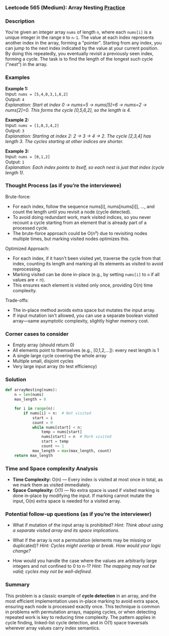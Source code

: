 ### Leetcode 565 (Medium): Array Nesting [Practice](https://leetcode.com/problems/array-nesting)

### Description  
You're given an integer array `nums` of length `n`, where each `nums[i]` is a unique integer in the range `0` to `n-1`. The value at each index represents another index in the array, forming a "pointer". Starting from any index, you can jump to the next index indicated by the value at your current position. By doing this repeatedly, you eventually revisit a previously seen index, forming a cycle. The task is to find the length of the longest such cycle ("nest") in the array.

### Examples  

**Example 1:**  
Input: `nums = [5,4,0,3,1,6,2]`  
Output: `4`  
*Explanation: Start at index 0 → nums=5 → nums[5]=6 → nums=2 → nums[2]=0. This forms the cycle [0,5,6,2], so the length is 4.*

**Example 2:**  
Input: `nums = [1,0,3,4,2]`  
Output: `3`  
*Explanation: Starting at index 2: 2 → 3 → 4 → 2. The cycle [2,3,4] has length 3. The cycles starting at other indices are shorter.*

**Example 3:**  
Input: `nums = [0,1,2]`  
Output: `1`  
*Explanation: Each index points to itself, so each nest is just that index (cycle length 1).*

### Thought Process (as if you’re the interviewee)  
Brute-force:  
- For each index, follow the sequence nums[i], nums[nums[i]], ..., and count the length until you revisit a node (cycle detected).
- To avoid doing redundant work, mark visited indices, so you never recount a cycle starting from an element that is already part of a processed cycle.
- The brute-force approach could be O(n²) due to revisiting nodes multiple times, but marking visited nodes optimizes this.

Optimized Approach:  
- For each index, if it hasn't been visited yet, traverse the cycle from that index, counting its length and marking all its elements as visited to avoid reprocessing.
- Marking visited can be done in-place (e.g., by setting `nums[i]` to `n` if all values are < n).
- This ensures each element is visited only once, providing O(n) time complexity.

Trade-offs:  
- The in-place method avoids extra space but mutates the input array.  
- If input mutation isn't allowed, you can use a separate boolean visited array—same asymptotic complexity, slightly higher memory cost.

### Corner cases to consider  
- Empty array (should return 0)
- All elements point to themselves (e.g., [0,1,2,...]): every nest length is 1
- A single large cycle covering the whole array
- Multiple small, disjoint cycles
- Very large input array (to test efficiency)

### Solution

```python
def arrayNesting(nums):
    n = len(nums)
    max_length = 0

    for i in range(n):
        if nums[i] < n:  # Not visited
            start = i
            count = 0
            while nums[start] < n:
                temp = nums[start]
                nums[start] = n  # Mark visited
                start = temp
                count += 1
            max_length = max(max_length, count)
    return max_length
```

### Time and Space complexity Analysis  

- **Time Complexity:** O(n) — Every index is visited at most once in total, as we mark them as visited immediately.
- **Space Complexity:** O(1) — No extra space is used if visited marking is done in-place by modifying the input. If marking cannot mutate the input, O(n) extra space is needed for a visited array.

### Potential follow-up questions (as if you’re the interviewer)  

- What if mutation of the input array is prohibited?
  *Hint: Think about using a separate visited array and its space implications.*
  
- What if the array is not a permutation (elements may be missing or duplicated)?
  *Hint: Cycles might overlap or break. How would your logic change?*

- How would you handle the case where the values are arbitrarily large integers and not confined to 0 to n-1?
  *Hint: The mapping may not be valid; cycles may not be well-defined.*

### Summary
This problem is a classic example of **cycle detection** in an array, and the most efficient implementation uses in-place marking to avoid extra space, ensuring each node is processed exactly once. This technique is common in problems with permutation arrays, mapping cycles, or when detecting repeated work is key to reducing time complexity. The pattern applies in cycle finding, linked-list cycle detection, and in O(1) space traversals wherever array values carry index semantics.